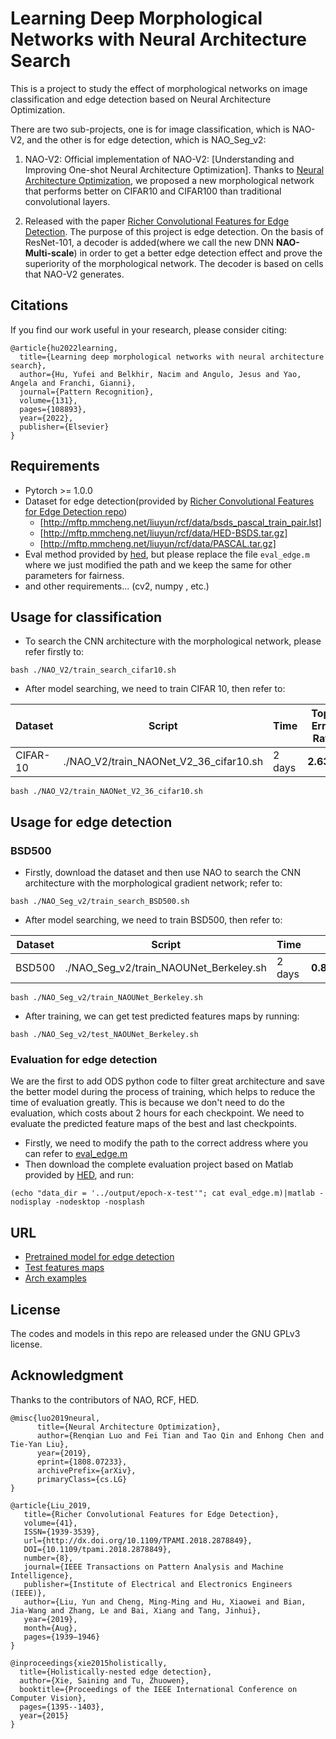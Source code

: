 # Learning Deep Morphological Networks with Neural Architecture Search
This is a project to study the effect of morphological networks on image classification and edge detection based on Neural Architecture Optimization.

There are two sub-projects, one is for image classification, which is NAO-V2, and the other is for edge detection, which is NAO_Seg_v2:

1. NAO-V2: Official implementation of NAO-V2: [Understanding and Improving One-shot Neural Architecture Optimization]. Thanks to [Neural Architecture Optimization](https://arxiv.org/abs/1808.07233), we proposed a new morphological network that performs better on CIFAR10 and CIFAR100 than traditional convolutional layers.

2. Released with the paper [Richer Convolutional Features for Edge Detection](https://arxiv.org/abs/1612.02103). The purpose of this project is edge detection. On the basis of ResNet-101, a decoder is added(where we call the new DNN **NAO-Multi-scale**) in order to get a better edge detection effect and prove the superiority of the morphological network. The decoder is based on cells that NAO-V2 generates.


## Citations

If you find our work useful in your research, please consider citing:

    @article{hu2022learning,
      title={Learning deep morphological networks with neural architecture search},
      author={Hu, Yufei and Belkhir, Nacim and Angulo, Jesus and Yao, Angela and Franchi, Gianni},
      journal={Pattern Recognition},
      volume={131},
      pages={108893},
      year={2022},
      publisher={Elsevier}
    }


    
## Requirements
* Pytorch >= 1.0.0
* Dataset for edge detection(provided by [Richer Convolutional Features for Edge Detection repo](https://github.com/yun-liu/rcf))
  * [http://mftp.mmcheng.net/liuyun/rcf/data/bsds_pascal_train_pair.lst]
  * [http://mftp.mmcheng.net/liuyun/rcf/data/HED-BSDS.tar.gz]
  * [http://mftp.mmcheng.net/liuyun/rcf/data/PASCAL.tar.gz]
* Eval method provided by [hed](https://github.com/xwjabc/hed/tree/c8ed5abc4d2b6ad2862b0d61cf6184ce2cdf3cae/eval), but please replace the file ```eval_edge.m``` where we just modified the path and we keep the same for other parameters for fairness.
* and other requirements... (cv2, numpy , etc.)

## Usage for classification
* To search the CNN architecture with the morphological network, please refer firstly to:
```
bash ./NAO_V2/train_search_cifar10.sh
```
* After model searching, we need to train CIFAR 10, then refer to:

| Dataset       | Script        | Time          | Top1 Error Rate  |
| ------------- | ------------- | ------------- | ------------- | 
|CIFAR-10       | ./NAO_V2/train_NAONet_V2_36_cifar10.sh | 2 days | **2.63%** | 
```
bash ./NAO_V2/train_NAONet_V2_36_cifar10.sh
```

## Usage for edge detection
### BSD500
* Firstly, download the dataset and then use NAO to search the CNN architecture with the morphological gradient network; refer to:
```
bash ./NAO_Seg_v2/train_search_BSD500.sh
```
* After model searching, we need to train BSD500, then refer to:

| Dataset       | Script        | Time          | ODS  | OIS  |AP  |R50  |
| ------------- | ------------- | ------------- | ------------- | ------------- | ------------- | ------------- | 
|BSD500      | ./NAO_Seg_v2/train_NAOUNet_Berkeley.sh | 2 days | **0.814±0.001** |  **0.831±0.001** | **0.850±0.002** | **0.908±0.005** |
```
bash ./NAO_Seg_v2/train_NAOUNet_Berkeley.sh
```
* After training, we can get test predicted features maps by running:
```
bash ./NAO_Seg_v2/test_NAOUNet_Berkeley.sh
```
### Evaluation for edge detection

We are the first to add ODS python code to filter great architecture and save the better model during the process of training, which helps to reduce the time of evaluation greatly. This is because we don't need to do the evaluation, which costs about 2 hours for each checkpoint. We need to evaluate the predicted feature maps of the best and last checkpoints.

* Firstly, we need to modify the path to the correct address where you can refer to [eval_edge.m](https://github.com/giannifranchi/NAO_morpho/blob/master/NAO_Seg_v2/eval/eval_edge.m)
* Then download the complete evaluation project based on Matlab provided by [HED](https://github.com/xwjabc/hed/tree/master/eval), and run:
```
(echo "data_dir = '../output/epoch-x-test'"; cat eval_edge.m)|matlab -nodisplay -nodesktop -nosplash
```
## URL
* [Pretrained model for edge detection](https://drive.google.com/file/d/17OZhn87HmaoaJD1oYkE3MDaBCySnaV0i/view?usp=sharing)
* [Test features maps](https://drive.google.com/file/d/1CD9aqNStdDCIcmz-bYDvPs-N9fM8tV5p/view?usp=sharing)
* [Arch examples](https://drive.google.com/file/d/1Y7edbOdHLPlnDsiO1Bm2RZGB2jAYwl4H/view?usp=sharing)

## License
The codes and models in this repo are released under the GNU GPLv3 license.

## Acknowledgment
Thanks to the contributors of NAO, RCF, HED.
```
@misc{luo2019neural,
      title={Neural Architecture Optimization}, 
      author={Renqian Luo and Fei Tian and Tao Qin and Enhong Chen and Tie-Yan Liu},
      year={2019},
      eprint={1808.07233},
      archivePrefix={arXiv},
      primaryClass={cs.LG}
}
```
```
@article{Liu_2019,
   title={Richer Convolutional Features for Edge Detection},
   volume={41},
   ISSN={1939-3539},
   url={http://dx.doi.org/10.1109/TPAMI.2018.2878849},
   DOI={10.1109/tpami.2018.2878849},
   number={8},
   journal={IEEE Transactions on Pattern Analysis and Machine Intelligence},
   publisher={Institute of Electrical and Electronics Engineers (IEEE)},
   author={Liu, Yun and Cheng, Ming-Ming and Hu, Xiaowei and Bian, Jia-Wang and Zhang, Le and Bai, Xiang and Tang, Jinhui},
   year={2019},
   month={Aug},
   pages={1939–1946}
}

```
```
@inproceedings{xie2015holistically,
  title={Holistically-nested edge detection},
  author={Xie, Saining and Tu, Zhuowen},
  booktitle={Proceedings of the IEEE International Conference on Computer Vision},
  pages={1395--1403},
  year={2015}
}
```
